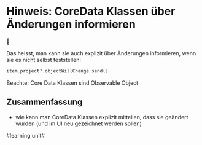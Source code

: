# Hinweis: CoreData Klassen über Änderungen informieren
📣

Das heisst, man kann sie auch explizit über Änderungen informieren, wenn sie es nicht selbst feststellen:

```swift
item.project?.objectWillChange.send()
```

Beachte: Core Data Klassen sind Observable Object


## Zusammenfassung
- wie kann man CoreData Klassen explizit mitteilen, dass sie geändert wurden (und im UI neu gezeichnet werden sollen)


#learning unit#